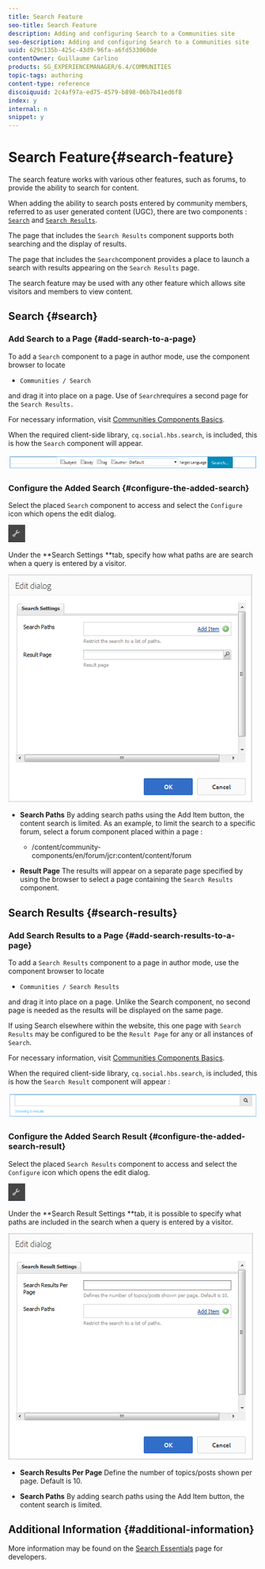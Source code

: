 ```yaml
---
title: Search Feature
seo-title: Search Feature
description: Adding and configuring Search to a Communities site
seo-description: Adding and configuring Search to a Communities site
uuid: 629c135b-425c-43d9-96fa-a6fd533060de
contentOwner: Guillaume Carlino
products: SG_EXPERIENCEMANAGER/6.4/COMMUNITIES
topic-tags: authoring
content-type: reference
discoiquuid: 2c4af97a-ed75-4579-b898-06b7b41ed6f8
index: y
internal: n
snippet: y
---
```


# Search Feature{#search-feature}

The search feature works with various other features, such as forums, to provide the ability to search for content.

When adding the ability to search posts entered by community members, referred to as user generated content (UGC), there are two components : [ `Search`](#search) and [ `Search Results`](#searchresults).

The page that includes the `Search Results` component supports both searching and the display of results.

The page that includes the `Search`component provides a place to launch a search with results appearing on the `Search Results` page.

The search feature may be used with any other feature which allows site visitors and members to view content.

## Search {#search}

### Add Search to a Page {#add-search-to-a-page}

To add a `Search` component to a page in author mode, use the component browser to locate

* `Communities / Search`

and drag it into place on a page. Use of `Search`requires a second page for the `Search Results.`

For necessary information, visit [Communities Components Basics](../../communities/using/basics.md).

When the required client-side library, `cq.social.hbs.search`, is included, this is how the `Search` component will appear.

![](assets/chlimage_1-373.png)

### Configure the Added Search {#configure-the-added-search}

Select the placed `Search` component to access and select the `Configure` icon which opens the edit dialog.

![](assets/chlimage_1-374.png)

Under the **Search Settings **tab, specify how what paths are are search when a query is entered by a visitor.

![](assets/chlimage_1-375.png)

* **Search Paths** 
  By adding search paths using the Add Item button, the content search is limited. As an example, to limit the search to a specific forum, select a forum component placed within a page :

    * /content/community-components/en/forum/jcr:content/content/forum

* **Result Page** 
  The results will appear on a separate page specified by using the browser to select a page containing the `Search Results` component.

## Search Results {#search-results}

### Add Search Results to a Page {#add-search-results-to-a-page}

To add a `Search Results` component to a page in author mode, use the component browser to locate

* `Communities / Search Results`

and drag it into place on a page. Unlike the Search component, no second page is needed as the results will be displayed on the same page.

If using Search elsewhere within the website, this one page with `Search Results` may be configured to be the `Result Page` for any or all instances of `Search`.

For necessary information, visit [Communities Components Basics](../../communities/using/basics.md).

When the required client-side library, `cq.social.hbs.search`, is included, this is how the `Search Result` component will appear :

![](assets/chlimage_1-376.png)

### Configure the Added Search Result {#configure-the-added-search-result}

Select the placed `Search Results` component to access and select the `Configure` icon which opens the edit dialog.

![](assets/chlimage_1-377.png)

Under the **Search Result Settings **tab, it is possible to specify what paths are included in the search when a query is entered by a visitor.

![](assets/chlimage_1-378.png)

* **Search Results Per Page** 
  Define the number of topics/posts shown per page. Default is 10.

* **Search Paths** 
  By adding search paths using the Add Item button, the content search is limited.

## Additional Information {#additional-information}

More information may be found on the [Search Essentials](../../communities/using/search-implementation.md) page for developers.
